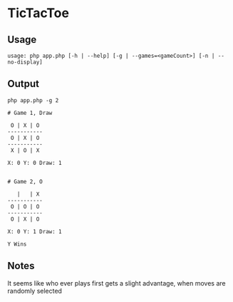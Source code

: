 # TicTacToe

## Usage
`usage: php app.php [-h | --help] [-g | --games=<gameCount>] [-n | --no-display]`

## Output
`php app.php -g 2`

```
# Game 1, Draw

 O | X | O
-----------
 O | X | O
-----------
 X | O | X

X: 0 Y: 0 Draw: 1


# Game 2, O

   |   | X
-----------
 O | O | O
-----------
 O | X | O

X: 0 Y: 1 Draw: 1

Y Wins
```

## Notes
It seems like who ever plays first gets a slight advantage, when moves are randomly selected
